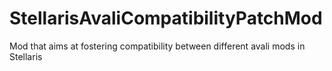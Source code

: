 # StellarisAvaliCompatibilityPatchMod
Mod that aims at fostering compatibility between different avali mods in Stellaris
